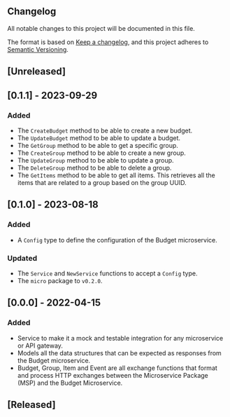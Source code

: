 ## Changelog
All notable changes to this project will be documented in this file.

The format is based on [Keep a changelog](https://keepachangelog.com/en/1.0.0/),
and this project adheres to [Semantic Versioning](https://semver.org/spec/v2.0.0.html).

## [Unreleased]
## [0.1.1] - 2023-09-29
### Added
- The `CreateBudget` method to be able to create a new budget.
- The `UpdateBudget` method to be able to update a budget.
- The `GetGroup` method to be able to get a specific group.
- The `CreateGroup` method to be able to create a new group.
- The `UpdateGroup` method to be able to update a group.
- The `DeleteGroup` method to be able to delete a group.
- The `GetItems` method to be able to get all items. This retrieves all the
  items that are related to a group based on the group UUID.

## [0.1.0] - 2023-08-18
### Added
- A `Config` type to define the configuration of the Budget microservice.

### Updated
- The `Service` and `NewService` functions to accept a `Config` type.
- The `micro` package to `v0.2.0`.

## [0.0.0] - 2022-04-15
### Added
- Service to make it a mock and testable integration for any microservice 
or API gateway.
- Models all the data structures that can be expected as responses from
the Budget microservice.
- Budget, Group, Item and Event are all exchange functions that format 
and process HTTP exchanges between the Microservice Package (MSP) and the
Budget Microservice.

## [Released]
